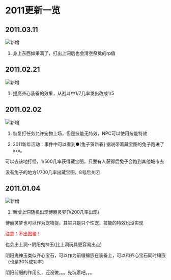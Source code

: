 # 2011更新一览

## 2011.03.11

![新增](https://img.shields.io/badge/ueqt-%E6%96%B0%E5%A2%9E-blue.svg)

1. 身上东西如果满了，打出上洞后也会清空祭奠的rp值

## 2011.02.21

![新增](https://img.shields.io/badge/ueqt-%E6%96%B0%E5%A2%9E-blue.svg)

1. 提高齐心装备的效果，从战斗中1/7几率发出改成1/5

## 2011.02.02

![新增](https://img.shields.io/badge/ueqt-%E6%96%B0%E5%A2%9E-blue.svg)

1. 恢复打任务允许宠物上场，但是技能无特效，NPC可以使用技能特效

2. 2011新年活动：事件中可以看到●[兔子贺新春] 据说带着藏宝图的兔子跑进了xxx。

可以去该地打怪，1/500几率获得藏宝图，只要有人获得后兔子会跑到其他城市去

没有兔子的地方1/700几率出藏宝图，8号后关闭

## 2011.01.04

![新增](https://img.shields.io/badge/ueqt-%E6%96%B0%E5%A2%9E-blue.svg)

1. 新增上洞随机出现博丽灵梦(1/200几率出现)

博丽灵梦也可以作为宠物捉，其实只是只个性宠，技能的特效也没实现

<span style="color:red;">注意：不出图鉴！</span>

也会出上洞--阴阳鬼神玉(比上洞玩具更容易出点)

阴阳鬼神玉类似齐心宝石，可以作为前缀镶嵌在装备上，可以和齐心宝石同时镶嵌（也是30%成功率）

阴阳前缀的作用么，还没做。。。先坑着吧。。。
